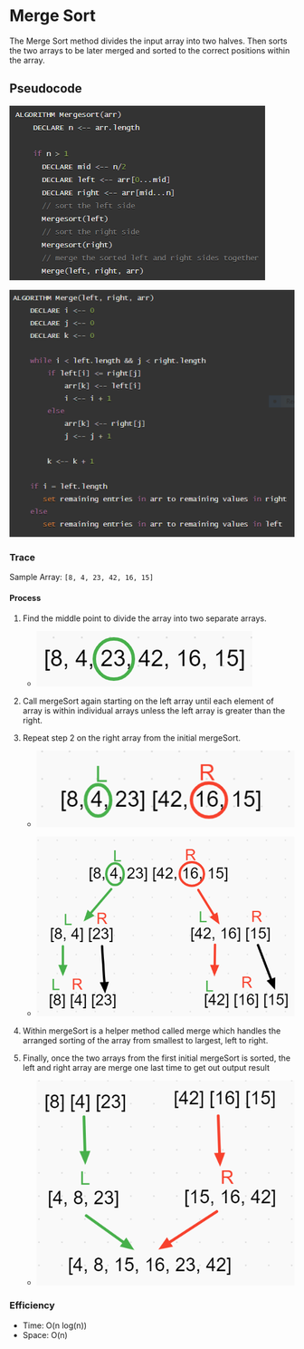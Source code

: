 # Merge Sort

The Merge Sort method divides the input array into two halves. Then sorts the two arrays to be later merged and sorted to the correct positions within the array.

## Pseudocode

![Merge Sort Pseudocode](../img/mergeSort.PNG)

![Merge Sort Helper Pseudocode](../img/mergeSortHelper.PNG)

### Trace

Sample Array: ``[8, 4, 23, 42, 16, 15]``

#### Process

1. Find the middle point to divide the array into two separate arrays.

    - ![Merge Sort](../img/mergeSortOG.PNG)

2. Call mergeSort again starting on the left array until each element of array is within individual arrays unless the left array is greater than the right.
3. Repeat step 2 on the right array from the initial mergeSort.

    - ![Merge Sort 2](../img/mergeSort2.PNG)

    - ![Merge Sort 3](../img/mergeSort3.PNG)

4. Within mergeSort is a helper method called merge which handles the arranged sorting of the array from smallest to largest, left to right.
5. Finally, once the two arrays from the first initial mergeSort is sorted, the left and right array are merge one last time to get out output result

    - ![Merge Sort 3](../img/mergeSort4.PNG)


### Efficiency

- Time: O(n log(n))
- Space: O(n)

